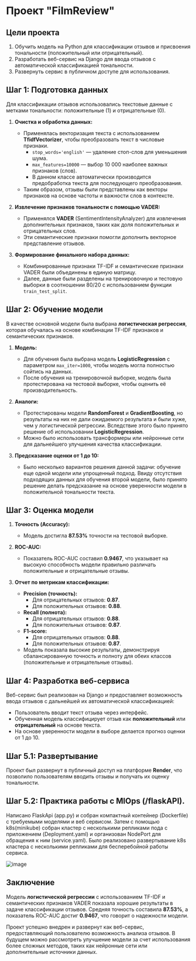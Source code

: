 # Проект "FilmReview"

## Цели проекта
1. Обучить модель на Python для классификации отзывов и присвоения тональности (положительный или отрицательный).
2. Разработать веб-сервис на Django для ввода отзывов с автоматической классификацией тональности.
3. Развернуть сервис в публичном доступе для использования.

## Шаг 1: Подготовка данных

Для классификации отзывов использовались текстовые данные с метками тональности: положительные (1) и отрицательные (0).

1. **Очистка и обработка данных:**
   - Применялась векторизация текста с использованием **TfidfVectorizer**, чтобы преобразовать текст в числовые признаки.
     - `stop_words='english'` — удаление стоп-слов для уменьшения шума.
     - `max_features=10000` — выбор 10 000 наиболее важных признаков (слов).
     - В данном классе автоматически производится предобработка текста для последующего преобразования.
   - Таким образом, отзывы были представлены как векторы признаков на основе частоты и важности слов в контексте.

2. **Извлечение признаков тональности с помощью VADER:**
   - Применялся **VADER** (SentimentIntensityAnalyzer) для извлечения дополнительных признаков, таких как доля положительных и отрицательных слов.
   - Эти семантические признаки помогли дополнить векторное представление отзывов.

3. **Формирование финального набора данных:**
   - Комбинированные признаки TF-IDF и семантические признаки VADER были объединены в единую матрицу.
   - Далее, данные были разделены на тренировочную и тестовую выборки в соотношении 80/20 с использованием функции `train_test_split`.

## Шаг 2: Обучение модели

В качестве основной модели была выбрана **логистическая регрессия**, которая обучалась на основе комбинации TF-IDF признаков и семантических признаков.

1. **Модель:**
   - Для обучения была выбрана модель **LogisticRegression** с параметром `max_iter=1000`, чтобы модель могла полностью сойтись на данных.
   - После обучения на тренировочной выборке, модель была протестирована на тестовой выборке, чтобы оценить её производительность.

2. **Аналоги:**
   - Протестированы модели **RandomForest** и **GradientBoosting**, но результаты на них не дали ожидаемого результата и были хуже, чем у логистической регрессии. Вследствие этого было принято решение об использовании **LogisticRegression**.
   - Можно было использовать трансформеры или нейронные сети для дальнейшего улучшения качества классификации.

3. **Предсказание оценки от 1 до 10:**
   - Было несколько вариантов решения данной задачи: обучение еще одной модели или упрощенный подход. Ввиду отсутствия подходящих данных для обучения второй модели, было принято решение делать предсказание на основе уверенности модели в положительной тональности текста.

## Шаг 3: Оценка модели

1. **Точность (Accuracy):** 
   - Модель достигла **87.53%** точности на тестовой выборке.

2. **ROC-AUC:** 
   - Показатель ROC-AUC составил **0.9467**, что указывает на высокую способность модели правильно различать положительные и отрицательные отзывы.

3. **Отчет по метрикам классификации:**
   - **Precision (точность):**
     - Для отрицательных отзывов: **0.87**.
     - Для положительных отзывов: **0.88**.
   - **Recall (полнота):**
     - Для отрицательных отзывов: **0.88**.
     - Для положительных отзывов: **0.87**.
   - **F1-score:**
     - Для отрицательных отзывов: **0.88**.
     - Для положительных отзывов: **0.87**.
   - Модель показала высокие результаты, демонстрируя сбалансированную точность и полноту для обеих классов (положительные и отрицательные отзывы).

## Шаг 4: Разработка веб-сервиса

Веб-сервис был реализован на Django и предоставляет возможность ввода отзывов с дальнейшей их автоматической классификацией:
- Пользователь вводит текст отзыва через интерфейс.
- Обученная модель классифицирует отзыв как **положительный** или **отрицательный** на основе текста.
- На основе уверенности модели в выборе делается прогноз оценки от 1 до 10.

## Шаг 5.1: Развертывание
Проект был развернут в публичный доступ на платформе **Render**, что позволило пользователям вводить отзывы и получать их оценку тональности.

## Шаг 5.2: Практика работы с MlOps (/flaskAPI).

Написано FlaskApi (app.py) и собран компактный контейнер (Dockerfile) с требуемыми моделями и веб сервисом. Затем с помощью k8s(minikube) собран кластер с несколькими репликами пода с приложением (Deployment.yaml) и организован NodePort для обращения к ним (service.yaml).
Было реализовано развертывание k8s кластера c несколькими репликами для бесперебойной работы сервиса. 

![image](https://github.com/user-attachments/assets/1e0de52a-5d6c-4d61-90d3-0b63944dd8f8)

## Заключение

Модель **логистической регрессии** с использованием TF-IDF и семантических признаков VADER показала хорошие результаты в задаче классификации отзывов. Средняя точность составила **87.53%**, а показатель ROC-AUC достиг **0.9467**, что говорит о надежности модели.

Проект успешно внедрен и развернут как веб-сервис, предоставляющий пользователю возможность анализа отзывов. В будущем можно рассмотреть улучшение модели за счет использования более сложных методов, таких как нейронные сети или дополнительные источники данных.
